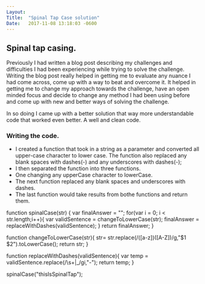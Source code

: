 ```yaml
---
Layout:	
Title:	"Spinal Tap Case solution"
Date:	2017-11-08 13:18:03 -0600
---
```


## Spinal tap casing.

Previously I had written a blog post describing my challenges and difficulties I had been experiencing while trying to solve the challenge.
Writing the blog post really helped in getting me to evaluate any nuance I had come across, come up with a way to beat and overcome it.
It helped in getting me to change my approach towards the challenge, have an open minded focus and decide to change any method I had been using before and come up with new and better ways of solving the challenge.

In so doing I came up with a better solution that way more understandable code that worked even better.
A well and clean code.

 ### Writing the code.
 - I created a function that took in a string as a parameter and converted all upper-case character to lower case. The function also replaced any blank spaces with dashes(-) and any underscores with dashes(-);
 - I then separated the function into three functions. 
 - One changing any upperCase character to lowerCase.
 - The next function replaced any blank spaces and underscores with dashes.
 - The last function would take results from bothe functions and return them.
 
function spinalCase(str) {
  var finalAnswer = "";
  for(var i = 0; i < str.length;i++){
      var validSentence = changeToLowerCase(str);
      finalAnswer = replaceWithDashes(validSentence);
  }
  return finalAnswer;
}

function changeToLowerCase(str){
  str= str.replace(/([a-z])([A-Z])/g,"$1 $2").toLowerCase();
   return str;
}

function replaceWithDashes(validSentence){
  var temp = validSentence.replace(/\s+|_/gi,"-");
  return temp;
}

spinalCase("thisIsSpinalTap");